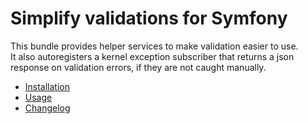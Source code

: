 # Simplify validations for Symfony

This bundle provides helper services to make validation easier to use.  
It also autoregisters a kernel exception subscriber that returns a json response on validation errors, if they are not caught manually.

- [Installation](./docs/installation.md)
- [Usage](./docs/usage.md)
- [Changelog](./CHANGELOG.md)
